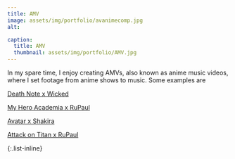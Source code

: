 ```yaml
---
title: AMV
image: assets/img/portfolio/avanimecomp.jpg
alt:

caption:
  title: AMV
  thumbnail: assets/img/portfolio/AMV.jpg
---
```

In my spare time, I enjoy creating AMVs, also known as anime music videos, where I set footage from anime shows to music. Some examples are

[Death Note x Wicked](https://youtu.be/znFvXteROus)

[My Hero Academia x RuPaul](https://youtu.be/VccqozAArQY)

[Avatar x Shakira](https://drive.google.com/file/d/1CBpRvu0W0_Xq6FUgZajldUt6xmKWuXex/view?usp=sharing)

[Attack on Titan x RuPaul](https://youtu.be/ymaqzHauEV0)

{:.list-inline}
